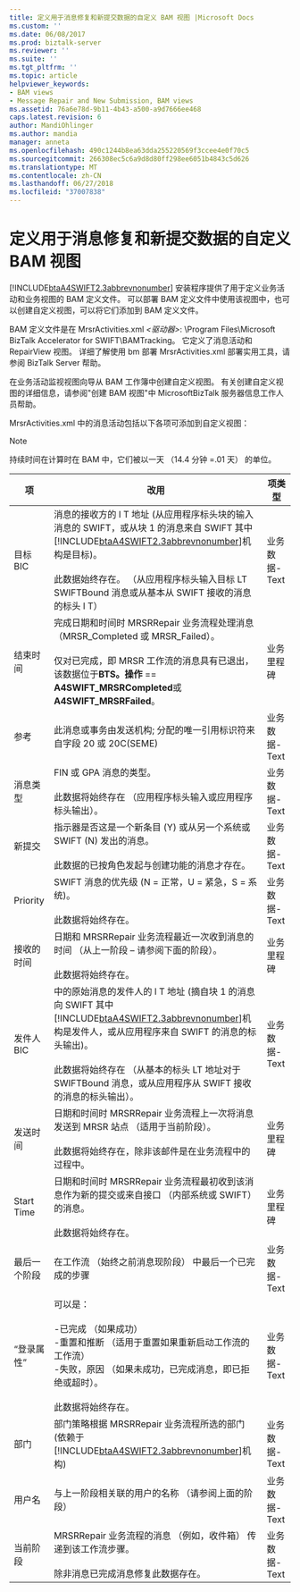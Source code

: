 ```yaml
---
title: 定义用于消息修复和新提交数据的自定义 BAM 视图 |Microsoft Docs
ms.custom: ''
ms.date: 06/08/2017
ms.prod: biztalk-server
ms.reviewer: ''
ms.suite: ''
ms.tgt_pltfrm: ''
ms.topic: article
helpviewer_keywords:
- BAM views
- Message Repair and New Submission, BAM views
ms.assetid: 76a6e78d-9b11-4b43-a500-a9d7666ee468
caps.latest.revision: 6
author: MandiOhlinger
ms.author: mandia
manager: anneta
ms.openlocfilehash: 490c1244b8ea63dda255220569f3ccee4e0f70c5
ms.sourcegitcommit: 266308ec5c6a9d8d80ff298ee6051b4843c5d626
ms.translationtype: MT
ms.contentlocale: zh-CN
ms.lasthandoff: 06/27/2018
ms.locfileid: "37007838"
---
```

# <a name="defining-a-custom-bam-view-for-message-repair-and-new-submission-data"></a>定义用于消息修复和新提交数据的自定义 BAM 视图
[!INCLUDE[btaA4SWIFT2.3abbrevnonumber](../../includes/btaa4swift2-3abbrevnonumber-md.md)] 安装程序提供了用于定义业务活动和业务视图的 BAM 定义文件。 可以部署 BAM 定义文件中使用该视图中，也可以创建自定义视图，可以将它们添加到 BAM 定义文件。  

 BAM 定义文件是在 MrsrActivities.xml *\<驱动器\>*: \Program Files\Microsoft BizTalk Accelerator for SWIFT\BAMTracking。 它定义了消息活动和 RepairView 视图。 详细了解使用 bm 部署 MrsrActivities.xml 部署实用工具，请参阅 BizTalk Server 帮助。  

 在业务活动监视视图向导从 BAM 工作簿中创建自定义视图。 有关创建自定义视图的详细信息，请参阅"创建 BAM 视图"中 MicrosoftBizTalk 服务器信息工作人员帮助。  

 MrsrActivities.xml 中的消息活动包括以下各项可添加到自定义视图：  

> [!NOTE]
>  持续时间在计算时在 BAM 中，它们被以一天 （14.4 分钟 =.01 天） 的单位。  

|      项       |                                                                                                                                                                                                                                  改用                                                                                                                                                                                                                                   |      项类型       |
|-----------------|------------------------------------------------------------------------------------------------------------------------------------------------------------------------------------------------------------------------------------------------------------------------------------------------------------------------------------------------------------------------------------------------------------------------------------------------------------------------|----------------------|
| 目标 BIC | 消息的接收方的 l T 地址 (从应用程序标头块的输入消息的 SWIFT，或从块 1 的消息来自 SWIFT 其中[!INCLUDE[btaA4SWIFT2.3abbrevnonumber](../../includes/btaa4swift2-3abbrevnonumber-md.md)]机构是目标)。<br /><br /> 此数据始终存在。 （从应用程序标头输入目标 LT SWIFTBound 消息或从基本从 SWIFT 接收的消息的标头 l T） | 业务数据-Text |
|    结束时间     |                                                                            完成日期和时间时 MRSRRepair 业务流程处理消息 （MRSR_Completed 或 MRSR_Failed）。<br /><br /> 仅对已完成，即 MRSR 工作流的消息具有已退出，该数据位于**BTS。操作** == **A4SWIFT_MRSRCompleted**或**A4SWIFT_MRSRFailed**。                                                                             |  业务里程碑  |
|    参考    |                                                                                                                                                                此消息或事务由发送机构; 分配的唯一引用标识符来自字段 20 或 20C(SEME)                                                                                                                                                                | 业务数据-Text |
|  消息类型   |                                                                                                                                                                    FIN 或 GPA 消息的类型。<br /><br /> 此数据将始终存在 （应用程序标头输入或应用程序标头输出）。                                                                                                                                                                    | 业务数据-Text |
| 新提交  |                                                                                                                       指示器是否这是一个新条目 (Y) 或从另一个系统或 SWIFT (N) 发出的消息。<br /><br /> 此数据的已按角色发起与创建功能的消息才存在。                                                                                                                        | 业务数据-Text |
|    Priority     |                                                                                                                                                                            SWIFT 消息的优先级 (N = 正常，U = 紧急，S = 系统)。<br /><br /> 此数据将始终存在。                                                                                                                                                                            | 业务数据-Text |
|  接收的时间  |                                                                                                                                                  日期和 MRSRRepair 业务流程最近一次收到消息的时间 （从上一阶段 – 请参阅下面的阶段）。<br /><br /> 此数据将始终存在。                                                                                                                                                   |  业务里程碑  |
|   发件人 BIC    |        中的原始消息的发件人的 l T 地址 (摘自块 1 的消息向 SWIFT 其中[!INCLUDE[btaA4SWIFT2.3abbrevnonumber](../../includes/btaa4swift2-3abbrevnonumber-md.md)]机构是发件人，或从应用程序来自 SWIFT 的消息的标头输出)。<br /><br /> 此数据将始终存在 （从基本的标头 LT 地址对于 SWIFTBound 消息，或从应用程序从 SWIFT 接收的消息的标头输出）。        | 业务数据-Text |
|    发送时间    |                                                                                                                             日期和时间时 MRSRRepair 业务流程上一次将消息发送到 MRSR 站点 （适用于当前阶段）。<br /><br /> 此数据将始终存在，除非该邮件是在业务流程中的过程中。                                                                                                                             |  业务里程碑  |
|   Start Time    |                                                                                                                          日期和时间时 MRSRRepair 业务流程最初收到该消息作为新的提交或来自接口 （内部系统或 SWIFT） 的消息。<br /><br /> 此数据将始终存在。                                                                                                                          |  业务里程碑  |
|   最后一个阶段    |                                                                                                                                                                                       在工作流 （始终之前消息现阶段） 中最后一个已完成的步骤                                                                                                                                                                                       | 业务数据-Text |
|     “登录属性”      |                                                                                               可以是：<br /><br /> -已完成 （如果成功）<br />-重置和推断 （适用于重置如果重新启动工作流的工作流）<br />-失败，原因 （如果未成功，已完成消息，即已拒绝或超时）。<br /><br /> 此数据将始终存在。                                                                                                | 业务数据-Text |
|   部门    |                                                                                                                          部门策略根据 MRSRRepair 业务流程所选的部门 (依赖于[!INCLUDE[btaA4SWIFT2.3abbrevnonumber](../../includes/btaa4swift2-3abbrevnonumber-md.md)]机构)                                                                                                                           | 业务数据-Text |
|    用户名     |                                                                                                                                                                                               与上一阶段相关联的用户的名称 （请参阅上面的阶段）                                                                                                                                                                                                | 业务数据-Text |
|  当前阶段  |                                                                                                                                     MRSRRepair 业务流程的消息 （例如，收件箱） 传递到该工作流步骤。<br /><br /> 除非消息已完成消息修复此数据存在。                                                                                                                                      | 业务数据-Text |

